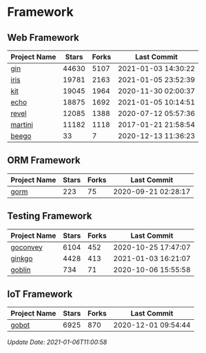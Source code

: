 # Framework

## Web Framework
| Project Name | Stars | Forks | Last Commit |
| ------------ | ----- | ----- | ----------- |
| [gin](https://github.com/gin-gonic/gin) | 44630 | 5107 | 2021-01-03 14:30:22 |
| [iris](https://github.com/kataras/iris) | 19781 | 2163 | 2021-01-05 23:52:39 |
| [kit](https://github.com/go-kit/kit) | 19045 | 1964 | 2020-11-30 02:00:37 |
| [echo](https://github.com/labstack/echo) | 18875 | 1692 | 2021-01-05 10:14:51 |
| [revel](https://github.com/revel/revel) | 12085 | 1388 | 2020-07-12 05:57:36 |
| [martini](https://github.com/go-martini/martini) | 11182 | 1118 | 2017-01-21 21:58:54 |
| [beego](https://github.com/astaxie/beego) | 33 | 7 | 2020-12-13 11:36:23 |

## ORM Framework
| Project Name | Stars | Forks | Last Commit |
| ------------ | ----- | ----- | ----------- |
| [gorm](https://github.com/jinzhu/gorm) | 223 | 75 | 2020-09-21 02:28:17 |

## Testing Framework
| Project Name | Stars | Forks | Last Commit |
| ------------ | ----- | ----- | ----------- |
| [goconvey](https://github.com/smartystreets/goconvey) | 6104 | 452 | 2020-10-25 17:47:07 |
| [ginkgo](https://github.com/onsi/ginkgo) | 4428 | 413 | 2021-01-03 16:21:07 |
| [goblin](https://github.com/franela/goblin) | 734 | 71 | 2020-10-06 15:55:58 |

## IoT Framework
| Project Name | Stars | Forks | Last Commit |
| ------------ | ----- | ----- | ----------- |
| [gobot](https://github.com/hybridgroup/gobot) | 6925 | 870 | 2020-12-01 09:54:44 |

*Update Date: 2021-01-06T11:00:58*